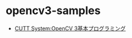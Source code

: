 # opencv3-samples

- [CUTT System:OpenCV 3基本プログラミング](http://www.cutt.co.jp/book/978-4-87783-398-5.html)

